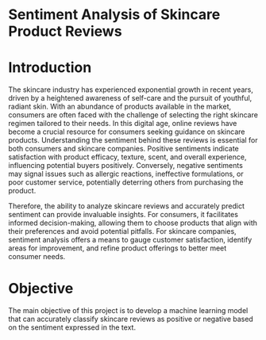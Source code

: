 # Sentiment Analysis of Skincare Product Reviews

# Introduction
The skincare industry has experienced exponential growth in recent years, driven by a heightened awareness of self-care and the pursuit of youthful, radiant skin. With an abundance of products available in the market, consumers are often faced with the challenge of selecting the right skincare regimen tailored to their needs. In this digital age, online reviews have become a crucial resource for consumers seeking guidance on skincare products. Understanding the sentiment behind these reviews is essential for both consumers and skincare companies. Positive sentiments indicate satisfaction with product efficacy, texture, scent, and overall experience, influencing potential buyers positively. Conversely, negative sentiments may signal issues such as allergic reactions, ineffective formulations, or poor customer service, potentially deterring others from purchasing the product. 

Therefore, the ability to analyze skincare reviews and accurately predict sentiment can provide invaluable insights. For consumers, it facilitates informed decision-making, allowing them to choose products that align with their preferences and avoid potential pitfalls. For skincare companies, sentiment analysis offers a means to gauge customer satisfaction, identify areas for improvement, and refine product offerings to better meet consumer needs.

# Objective
The main objective of this project is to develop a machine learning model that can accurately classify skincare reviews as positive or negative based on the sentiment expressed in the text.
